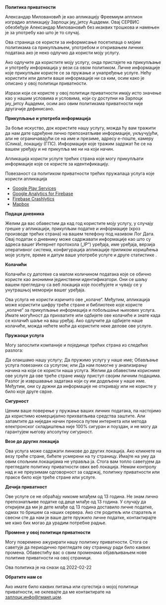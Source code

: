 **Политика приватности**

Александар Миловановић је као апликацију Фреемиум апплион изградио апликацију Зарлоцк јиу_јитсу Ацадеми. Овај СЕРВИC обезбеђује Александар Миловановић без икаквих трошкова и намењен је за употребу као што је то случај.

Ова страница се користи за информисање посетилаца о мојим политикама са прикупљањем, употребом и откривањем личних података ако је неко одлучио да користи моју услугу.

Ако одлучите да користите моју услугу, онда пристајете на прикупљање и употребу информација у вези са овом политиком. Личне информације које прикупљам користе се за пружање и унапређење услуге. Нећу користити или делити ваше информације ни са ким, осим како је описано у овој политици приватности.

Изрази који се користе у овој политици приватности имају исто значење као у нашим условима и условима, који су доступни на Зарлоцк јиу_јитсу Ацадеми, осим ако овим политикама приватности није другачије дефинисано.

**Прикупљање и употреба информација**

За боље искуство, док користите нашу услугу, можда ћу вам тражити да нам дате одређене лично препознатљиве информације, укључујући, али не ограничавајући се на име и презиме, адресу е-поште, камеру (Слика), локацију (ГПС). Информације које тражим задржат ће се на вашем уређају и не прикупља ме ни на који начин.

Апликација користи услуге трећих страна које могу прикупљати информације које се користе за идентификацију.

Повезаност са политиком приватности трећих пружалаца услуга које користи апликација

*   [Google Play Services](https://www.google.com/policies/privacy/)
*   [Google Analytics for Firebase](https://firebase.google.com/policies/analytics)
*   [Firebase Crashlytics](https://firebase.google.com/support/privacy/)
*   [Mapbox](https://www.mapbox.com/legal/privacy)

**Подаци дневника**

Желим да вас обавестим да кад год користите моју услугу, у случају грешке у апликацији, прикупљам податке и информације (кроз производе трећих страна) на вашем телефону под називом Лог Дата. Овај податак о дневнику може садржавати информације као што су адреса вашег Интернет протокола („IP“) уређаја, име уређаја, верзија оперативног система, конфигурација апликације приликом коришћења моје услуге, време и датум ваше употребе услуге и друге статистике .

**Колачићи**

Колачићи су датотеке са малом количином података које се обично користе као анонимни јединствени идентификатори. Они се шаљу вашем прегледачу са веб локација које посећујете и чувају се у унутрашњој меморији вашег уређаја.

Ова услуга не користи изричито ове „колаче“. Међутим, апликација може користити шифру треће стране и библиотеке које користе „колаче“ за прикупљање информација и побољшање њихових услуга. Имате могућност да прихватите или одбијете ове колачиће и знате када се колачић шаље на ваш уређај. Ако одлучите да одбијете наше колачиће, можда нећете моћи да користите неке делове ове услуге.

**Пружаоци услуга**

Могу запослити компаније и појединце трећих страна из следећих разлога:

Да олакшамо нашу услугу;
Да пружимо услугу у наше име;
Обављање услуга повезаних са услугом; или
Да нам помогне у анализирању начина на који се користи наша услуга.
Желим да обавестим кориснике ове услуге да ове треће стране имају приступ својим личним подацима. Разлог је извршавање задатака који су им додељени у наше име. Међутим, они су дужни да информације не откривају или не користе у било које друге сврхе.

**Сигурност**

Ценим ваше поверење у пружање ваших личних података, па настојимо да користимо комерцијално прихватљива средства заштите. Али запамтите да ниједан начин преноса путем интернета или метода електронског складиштења није 100% сигуран и поуздан, и не могу да гарантујем његову апсолутну сигурност.

**Везе до других локација**

Ова услуга може садржати линкове до других локација. Ако кликнете на везу треће стране, бићете усмерени на ту страницу. Имајте на уму да овим спољним локацијама не управља ја. Стога вам топло саветујем да прегледате политику приватности ових веб локација. Немам контролу над и не преузимам одговорност за садржај, политику приватности или праксе било које треће стране или услуге.

**Дечија приватност**

Ове услуге се не обраћају никоме млађем од 13 година. Не знам лично препознатљиве податке од деце млађе од 13 година. У случају да откријем да ми је дете млађе од 13 година доставило личне податке, одмах то бришем са наших сервера. Ако сте родитељ или старатељ и свесни сте да нам је ваше дете пружило личне податке, контактирајте ме како бих могао да урадим потребне радње.

**Промене у овој политици приватности**

Могу повремено ажурирати нашу политику приватности. Стога се саветује да периодично прегледате ову страницу ради било каквих промена. Обавестићу вас о свим променама објављивањем нове политике приватности на овој страници.

Ова политика је на снази од 2022-02-22

**Обратите нам се**

Ако имате било каквих питања или сугестија о мојој политици приватности, не оклевајте да ме контактирате на заллоцк.инфо@гмаил.цом.
